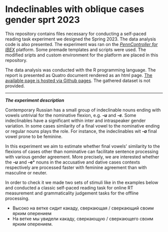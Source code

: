 # Indeclinables with oblique cases gender sprt 2023

This repository contains files necessary for conducting a self-paced reading task experiment we designed the Spring 2023. The data analysis code is also presented. The experiment was ran on the [*PennController for IBEX*](https://www.pcibex.net/) platform. Some premade templates and scripts were used. The modified sripts and custom environment for the platform are placed in this repository. 
   
The data analysis was conducted with the R programming language. The report is presented as Quatro document rendered as an html page. [The available page is hosted via Github pages](https://chuprinko-kirill.github.io/Indeclinables_with_oblique_cases_gender_sprt2023/indeclinables_in_obl_gender_sprt.html). The gathered dataset is not provided.

___
***The experiment description***
 
Contemporary Russian has a small group of indeclinable nouns ending with vowels untrivial for the nominative flexion, e.g. ***-u*** and ***-e***. Some indeclinables have a significant within inter and intraspeaker gender variation. In some cases similarity of a final vowel to the nominative ending or regular nouns plays the role. For instance, the indeclinables wit ***-a*** final vowel prone to be feminine.

In this experiment we aim to estimate whether final vowels' similarity to the flexions of cases other than nominative can facilitate sentence processing with various gender agreement. More precisely, we are interested whether the ***-u*** and **-e*** nouns in the accusative and dative cases contexts respectively are processed faster with feminine agreement than with masculine or neuter.

In order to check it we made two sets of stimuli like in the examples below and conducted a classic self-paced reading task for online RT measurement and grammaticality judgement tasks for the offline processing.

- Высоко на ветке сидит какаду, сверкающая / сверкающий своим ярким оперением
- На ветке мы увидели какаду, сверкающую / сверкающего своим ярким оперением.
